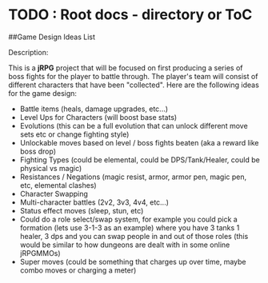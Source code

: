# TODO : Root docs - directory or ToC

##Game Design Ideas List

Description: 

This is a **jRPG** project that will be focused on first producing a series of boss fights
for the player to battle through. The player's team will consist of different characters that
have been "collected". Here are the following ideas for the game design: 

- Battle items (heals, damage upgrades, etc...)
- Level Ups for Characters (will boost base stats)
- Evolutions (this can be a full evolution that can unlock different move sets etc or change fighting style)
- Unlockable moves based on level / boss fights beaten (aka a reward like boss drop)
- Fighting Types (could be elemental, could be DPS/Tank/Healer, could be physical vs magic)
- Resistances / Negations (magic resist, armor, armor pen, magic pen, etc, elemental clashes)
- Character Swapping
- Multi-character battles (2v2, 3v3, 4v4, etc...)
- Status effect moves (sleep, stun, etc)
- Could do a role select/swap system, for example you could pick a formation (lets use 3-1-3 as an example) where you have 3 tanks 1 healer, 3 dps and you can swap people in and out of those roles (this would be similar to how dungeons are dealt with in some online jRPGMMOs)
- Super moves (could be something that charges up over time, maybe combo moves or charging a meter)